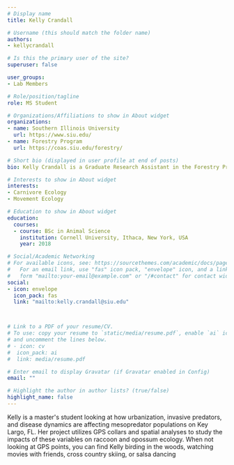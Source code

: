 ```yaml
---
# Display name
title: Kelly Crandall

# Username (this should match the folder name)
authors:
- kellycrandall

# Is this the primary user of the site?
superuser: false

user_groups: 
- Lab Members

# Role/position/tagline
role: MS Student

# Organizations/Affiliations to show in About widget
organizations:
- name: Southern Illinois University
  url: https://www.siu.edu/
- name: Forestry Program
  url: https://coas.siu.edu/forestry/ 

# Short bio (displayed in user profile at end of posts)
bio: Kelly Crandall is a Graduate Research Assistant in the Forestry Program at Southern Illinois University.

# Interests to show in About widget
interests:
- Carnivore Ecology
- Movement Ecology

# Education to show in About widget
education:
  courses:
  - course: BSc in Animal Science
    institution: Cornell University, Ithaca, New York, USA
    year: 2018

# Social/Academic Networking
# For available icons, see: https://sourcethemes.com/academic/docs/page-builder/#icons
#   For an email link, use "fas" icon pack, "envelope" icon, and a link in the
#   form "mailto:your-email@example.com" or "/#contact" for contact widget.
social:
- icon: envelope
  icon_pack: fas
  link: "mailto:kelly.crandall@siu.edu"



# Link to a PDF of your resume/CV.
# To use: copy your resume to `static/media/resume.pdf`, enable `ai` icons in `params.toml`, 
# and uncomment the lines below.
# - icon: cv
#  icon_pack: ai
#  link: media/resume.pdf

# Enter email to display Gravatar (if Gravatar enabled in Config)
email: ""

# Highlight the author in author lists? (true/false)
highlight_name: false
---
```


Kelly is a master's student looking at how urbanization, invasive predators, and disease dynamics are affecting mesopredator populations on Key Largo, FL. Her project utilizes GPS collars and spatial analyses to study the impacts of these variables on raccoon and opossum ecology. When not looking at GPS points, you can find Kelly birding in the woods, watching movies with friends, cross country skiing, or salsa dancing




